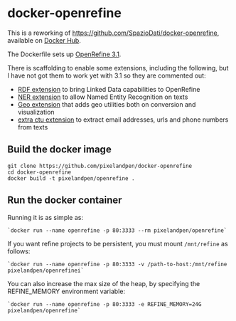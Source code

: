 docker-openrefine
=================

This is a reworking of https://github.com/SpazioDati/docker-openrefine, 
available on [Docker Hub][1].

The Dockerfile sets up [OpenRefine 3.1][2]. 

There is scaffolding to enable some extensions, including the following, 
but I have not got them to work yet with 3.1 so they are commented out:

- [RDF extension][3] to bring Linked Data capabilities to OpenRefine
- [NER extension][4] to allow Named Entity Recognition on texts
- [Geo extension][5] that adds geo utilities both on conversion and visualization
- [extra ctu extension][6] to extract email addresses, urls and phone numbers from texts


Build the docker image
----------------------

```
git clone https://github.com/pixelandpen/docker-openrefine
cd docker-openrefine
docker build -t pixelandpen/openrefine .
```

Run the docker container
------------------------

Running it is as simple as:

    `docker run --name openrefine -p 80:3333 --rm pixelandpen/openrefine`

If you want refine projects to be persistent, you must mount `/mnt/refine` as follows:

    `docker run --name openrefine -p 80:3333 -v /path-to-host:/mnt/refine pixelandpen/openrefinei`

You can also increase the max size of the heap, by specifying the REFINE_MEMORY environment variable:

    `docker run --name openrefine -p 80:3333 -e REFINE_MEMORY=24G pixelandpen/openrefine`

[1]: https://registry.hub.docker.com/u/spaziodati/openrefine/
[2]: https://github.com/OpenRefine/OpenRefine/
[3]: https://github.com/fadmaa/grefine-rdf-extension
[4]: https://github.com/giTorto/Refine-NER-Extension
[5]: https://github.com/giTorto/geoXtension
[6]: https://github.com/giTorto/extraCTU-plugin
